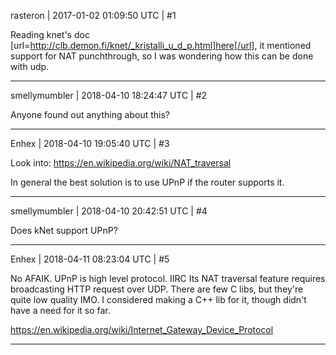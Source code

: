 rasteron | 2017-01-02 01:09:50 UTC | #1

Reading knet's doc [url=http://clb.demon.fi/knet/_kristalli_u_d_p.html]here[/url], it mentioned support for NAT punchthrough, so I was wondering how this can be done with udp.

-------------------------

smellymumbler | 2018-04-10 18:24:47 UTC | #2

Anyone found out anything about this?

-------------------------

Enhex | 2018-04-10 19:05:40 UTC | #3

Look into:
https://en.wikipedia.org/wiki/NAT_traversal

In general the best solution is to use UPnP if the router supports it.

-------------------------

smellymumbler | 2018-04-10 20:42:51 UTC | #4

Does kNet support UPnP?

-------------------------

Enhex | 2018-04-11 08:23:04 UTC | #5

No AFAIK. UPnP is high level protocol. IIRC Its NAT traversal feature requires broadcasting HTTP request over UDP.
There are few C libs, but they're quite low quality IMO.
I considered making a C++ lib for it, though didn't have a need for it so far.

https://en.wikipedia.org/wiki/Internet_Gateway_Device_Protocol

-------------------------

